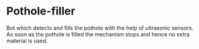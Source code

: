 # Pothole-filler

Bot which detects and fills the pothole with the help of ultrasonic sensors. As soon as the pothole is filled the mechanism stops and hence no extra material is used.
